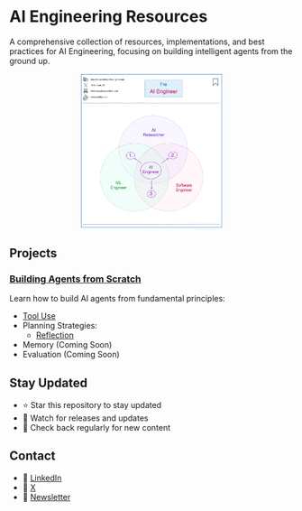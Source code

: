# AI Engineering Resources

A comprehensive collection of resources, implementations, and best practices for AI Engineering, focusing on building intelligent agents from the ground up.

<p align="center">
<img src="assets/ai_engineer.png" width="50%" alt="AI Engineering Overview">
</p>

## Projects

### [Building Agents from Scratch](building_agents_from_scratch)
Learn how to build AI agents from fundamental principles:
- [Tool Use](building_agents_from_scratch/tool_use)
- Planning Strategies:
  - [Reflection](building_agents_from_scratch/planning/reflection)
- Memory (Coming Soon)
- Evaluation (Coming Soon)

## Stay Updated

- ⭐ Star this repository to stay updated
- 👀 Watch for releases and updates
- 🔄 Check back regularly for new content

## Contact

- 🔗 [LinkedIn](https://www.linkedin.com/in/aurimas-griciunas)
- 🔗 [X](https://x.com/Aurimas_Gr)
- 🔗 [Newsletter](https://www.newsletter.swirlai.com/)
